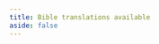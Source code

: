 ```yaml
---
title: Bible translations available
aside: false
---
```



<script lang='ts' setup>
import PageBibles from '@/_comp/PageBibles.vue'
</script>

<ClientOnly>
    <suspense>
        <template #fallback>
            <svg class='loading' viewBox='0 0 100 100' preserveAspectRatio='xMidYMid meet'>
                <circle cx='50' cy='50' r='40' stroke-width='10' stroke-dasharray='190'></circle>
            </svg>
        </template>
        <PageBibles/>
    </suspense>
</ClientOnly>

